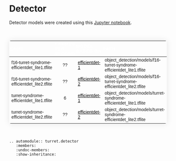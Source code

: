 # Detector
Detector models were created using this [Jupyter notebook](https://dev.azure.com/smarte-systemer/turret/_git/turret?path=/object_detection/training/Turret_syndrom_training.ipynb).

<style>
  table {
    border-collapse: collapse;
    width: 100%;
    color: var(--color-content-foreground);
    font-family: Arial, sans-serif;
    font-size: 14px;
    text-align: left;
    border-radius: 5px;
    overflow: hidden;
    box-shadow: 0 0 20px rgba(0, 0, 0, 0.1);
    margin: auto;
    margin-top: 50px;
    margin-bottom: 50px;
  }
table th {
  background-color: var(--color-api-name);
  color: #fff;
  font-weight: bold;
  padding: 1px;
  text-transform: uppercase;
  letter-spacing: 1px;
  } 

table tr:hover td {
  background-color: var(--color-link);
  opacity: 90%;
}
</style>

<table class="styled-table">
  <thead>
    <tr>
      <th>Name</th>
      <th>Frames per second</th>
      <th>Model based on</th>
      <th>Path</th>
    </tr>
  </thead>
  <tbody>
    <tr class="active-row">
      <td>f16-turret-syndrome-efficientdet_lite1.tflite</td>
      <td style="text-align: center; vertical-align: middle;">??</td>
      <td><a href="https://tfhub.dev/tensorflow/efficientdet/lite1/detection/1" style="color:black">efficientdet-1</a></td>
      <td>object_detection/models/f16-turret-syndrome-efficientdet_lite1.tflite</td>
    </tr>
    <tr class="active-row">
     <td>f16-turret-syndrome-efficientdet_lite2.tflite</td>
      <td style="text-align: center; vertical-align: middle;">??</td>
      <td>
      <a href="https://tfhub.dev/tensorflow/efficientdet/lite2/detection/1" style="color:black">efficientdet-2</a></td>
      <td>object_detection/models/f16-turret-syndrome-efficientdet_lite2.tflite</td>
    </tr>
    <tr class="active-row">
     <td>turret-syndrome-efficientdet_lite1.tflite</td>
      <td style="text-align: center; vertical-align: middle;">6</td>
      <td> <a href="https://tfhub.dev/tensorflow/efficientdet/lite1/detection/1" style="color:black">efficientdet-1</a></td>
      <td>object_detection/models/turret-syndrome-efficientdet_lite1.tflite</td>
    </tr>
    <tr class="active-row">
      <td>turret-syndrome-efficientdet_lite2.tflite</td>
      <td style="text-align: center; vertical-align: middle;">??</td>
      <td><a href="https://tfhub.dev/tensorflow/efficientdet/lite2/detection/1" style="color:black">efficientdet-2</a></td>
      <td>object_detection/models/turret-syndrome-efficientdet_lite2.tflite</td>
    </tr>
    </tr>
  </tbody>
</table>


```{eval-rst}
.. automodule:: turret.detector
   :members:
   :undoc-members:
   :show-inheritance:
``` 